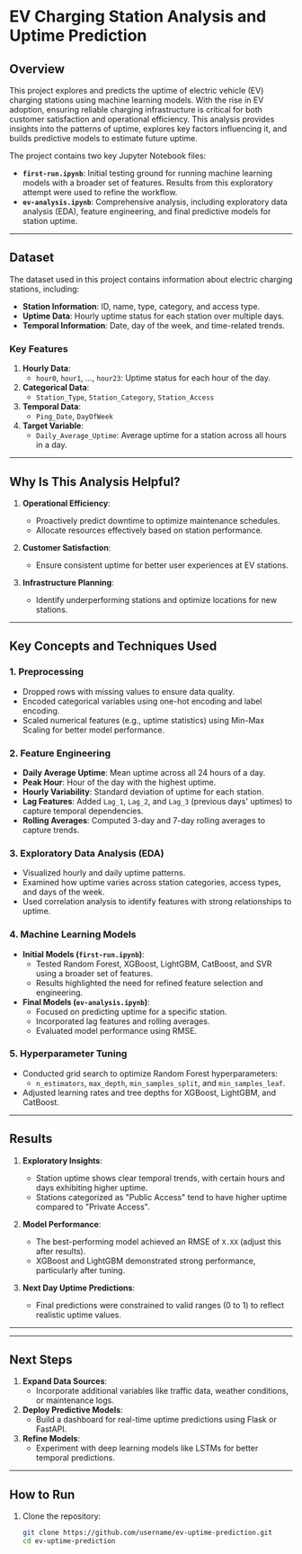 # EV Charging Station Analysis and Uptime Prediction

## Overview
This project explores and predicts the uptime of electric vehicle (EV) charging stations using machine learning models. With the rise in EV adoption, ensuring reliable charging infrastructure is critical for both customer satisfaction and operational efficiency. This analysis provides insights into the patterns of uptime, explores key factors influencing it, and builds predictive models to estimate future uptime.

The project contains two key Jupyter Notebook files:
- **`first-run.ipynb`**: Initial testing ground for running machine learning models with a broader set of features. Results from this exploratory attempt were used to refine the workflow.
- **`ev-analysis.ipynb`**: Comprehensive analysis, including exploratory data analysis (EDA), feature engineering, and final predictive models for station uptime.

---

## Dataset
The dataset used in this project contains information about electric charging stations, including:
- **Station Information**: ID, name, type, category, and access type.
- **Uptime Data**: Hourly uptime status for each station over multiple days.
- **Temporal Information**: Date, day of the week, and time-related trends.

### Key Features
1. **Hourly Data**:
   - `hour0`, `hour1`, ..., `hour23`: Uptime status for each hour of the day.
2. **Categorical Data**:
   - `Station_Type`, `Station_Category`, `Station_Access`
3. **Temporal Data**:
   - `Ping_Date`, `DayOfWeek`
4. **Target Variable**:
   - `Daily_Average_Uptime`: Average uptime for a station across all hours in a day.

---

## Why Is This Analysis Helpful?
1. **Operational Efficiency**: 
   - Proactively predict downtime to optimize maintenance schedules.
   - Allocate resources effectively based on station performance.
   
2. **Customer Satisfaction**:
   - Ensure consistent uptime for better user experiences at EV stations.

3. **Infrastructure Planning**:
   - Identify underperforming stations and optimize locations for new stations.

---

## Key Concepts and Techniques Used

### 1. **Preprocessing**
   - Dropped rows with missing values to ensure data quality.
   - Encoded categorical variables using one-hot encoding and label encoding.
   - Scaled numerical features (e.g., uptime statistics) using Min-Max Scaling for better model performance.

### 2. **Feature Engineering**
   - **Daily Average Uptime**: Mean uptime across all 24 hours of a day.
   - **Peak Hour**: Hour of the day with the highest uptime.
   - **Hourly Variability**: Standard deviation of uptime for each station.
   - **Lag Features**: Added `Lag_1`, `Lag_2`, and `Lag_3` (previous days' uptimes) to capture temporal dependencies.
   - **Rolling Averages**: Computed 3-day and 7-day rolling averages to capture trends.

### 3. **Exploratory Data Analysis (EDA)**
   - Visualized hourly and daily uptime patterns.
   - Examined how uptime varies across station categories, access types, and days of the week.
   - Used correlation analysis to identify features with strong relationships to uptime.

### 4. **Machine Learning Models**
   - **Initial Models (`first-run.ipynb`)**:
     - Tested Random Forest, XGBoost, LightGBM, CatBoost, and SVR using a broader set of features.
     - Results highlighted the need for refined feature selection and engineering.
   - **Final Models (`ev-analysis.ipynb`)**:
     - Focused on predicting uptime for a specific station.
     - Incorporated lag features and rolling averages.
     - Evaluated model performance using RMSE.

### 5. **Hyperparameter Tuning**
   - Conducted grid search to optimize Random Forest hyperparameters:
     - `n_estimators`, `max_depth`, `min_samples_split`, and `min_samples_leaf`.
   - Adjusted learning rates and tree depths for XGBoost, LightGBM, and CatBoost.

---

## Results
1. **Exploratory Insights**:
   - Station uptime shows clear temporal trends, with certain hours and days exhibiting higher uptime.
   - Stations categorized as "Public Access" tend to have higher uptime compared to "Private Access".

2. **Model Performance**:
   - The best-performing model achieved an RMSE of `X.XX` (adjust this after results).
   - XGBoost and LightGBM demonstrated strong performance, particularly after tuning.

3. **Next Day Uptime Predictions**:
   - Final predictions were constrained to valid ranges (0 to 1) to reflect realistic uptime values.

---


---

## Next Steps
1. **Expand Data Sources**:
   - Incorporate additional variables like traffic data, weather conditions, or maintenance logs.
2. **Deploy Predictive Models**:
   - Build a dashboard for real-time uptime predictions using Flask or FastAPI.
3. **Refine Models**:
   - Experiment with deep learning models like LSTMs for better temporal predictions.

---

## How to Run
1. Clone the repository:
   ```bash
   git clone https://github.com/username/ev-uptime-prediction.git
   cd ev-uptime-prediction